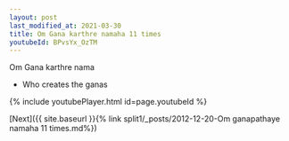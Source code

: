 ```yaml
---
layout: post
last_modified_at: 2021-03-30
title: Om Gana karthre namaha 11 times
youtubeId: BPvsYx_OzTM
---
```

 
 
Om Gana karthre nama 
 
 -  Who creates the ganas 
 
  
 
  
 
 
 
 
 
 


{% include youtubePlayer.html id=page.youtubeId %}
 
[Next]({{ site.baseurl }}{% link  split1/_posts/2012-12-20-Om ganapathaye namaha 11 times.md%})
 
